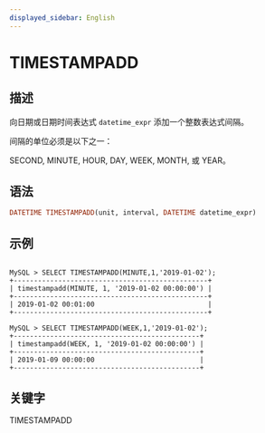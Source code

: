 ```yaml
---
displayed_sidebar: English
---
```


# TIMESTAMPADD

## 描述

向日期或日期时间表达式 `datetime_expr` 添加一个整数表达式间隔。

间隔的单位必须是以下之一：

SECOND, MINUTE, HOUR, DAY, WEEK, MONTH, 或 YEAR。

## 语法

```Haskell
DATETIME TIMESTAMPADD(unit, interval, DATETIME datetime_expr)
```

## 示例

```plain

MySQL > SELECT TIMESTAMPADD(MINUTE,1,'2019-01-02');
+------------------------------------------------+
| timestampadd(MINUTE, 1, '2019-01-02 00:00:00') |
+------------------------------------------------+
| 2019-01-02 00:01:00                            |
+------------------------------------------------+

MySQL > SELECT TIMESTAMPADD(WEEK,1,'2019-01-02');
+----------------------------------------------+
| timestampadd(WEEK, 1, '2019-01-02 00:00:00') |
+----------------------------------------------+
| 2019-01-09 00:00:00                          |
+----------------------------------------------+
```

## 关键字

TIMESTAMPADD